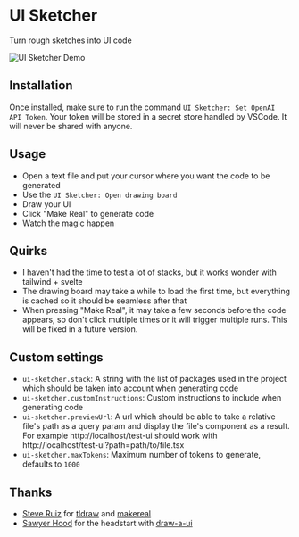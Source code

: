 # UI Sketcher

Turn rough sketches into UI code

![UI Sketcher Demo](https://raw.githubusercontent.com/pAIrprogio/vscode-ui-sketcher/main/ui-sketcher-extension/images/demo.gif)

## Installation

Once installed, make sure to run the command `UI Sketcher: Set OpenAI API Token`. Your token will be stored in a secret store handled by VSCode. It will never be shared with anyone.

## Usage

- Open a text file and put your cursor where you want the code to be generated
- Use the `UI Sketcher: Open drawing board`
- Draw your UI
- Click "Make Real" to generate code
- Watch the magic happen

## Quirks

- I haven't had the time to test a lot of stacks, but it works wonder with tailwind + svelte
- The drawing board may take a while to load the first time, but everything is cached so it should be seamless after that
- When pressing "Make Real", it may take a few seconds before the code appears, so don't click multiple times or it will trigger multiple runs. This will be fixed in a future version.

## Custom settings

- `ui-sketcher.stack`: A string with the list of packages used in the project which should be taken into account when generating code
- `ui-sketcher.customInstructions`: Custom instructions to include when generating code
- `ui-sketcher.previewUrl`: A url which should be able to take a relative file's path as a query param and display the file's component as a result. For example http://localhost/test-ui should work with http://localhost/test-ui?path=path/to/file.tsx
- `ui-sketcher.maxTokens`: Maximum number of tokens to generate, defaults to `1000`

## Thanks

- [Steve Ruiz](https://twitter.com/steveruizok) for [tldraw](https://github.com/tldraw/tldraw) and [makereal](https://github.com/tldraw/make-real)
- [Sawyer Hood](https://twitter.com/sawyerhood) for the headstart with [draw-a-ui](https://github.com/SawyerHood/draw-a-ui)

